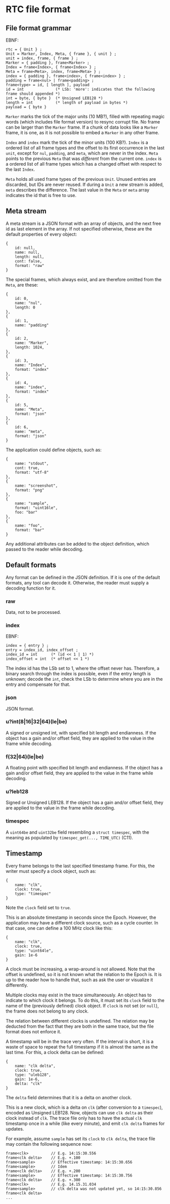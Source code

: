 # RTC file format

## File format grammar

EBNF:

	rtc = { Unit } ;
	Unit = Marker, Index, Meta, { frame }, { unit } ;
	unit = index, frame, { frame } ;
	Marker = { padding }, frame<Marker> ;
	Index = frame<Index>, { frame<Index> } ;
	Meta = frame<Meta>, index, frame<Meta> } ;
	index = { padding }, frame<index>, { frame<index> } ;
	padding = frame<nul> | frame<padding> ;
	frame<type> = id, [ length ], payload
	id = int              (* LSb: 'more': indicates that the following frame should appended *)
	int = byte, { byte }  (* Unsigned LEB128 *)
	length = int          (* length of payload in bytes *)
	payload = { byte }

`Marker` marks the tick of the major units (10 MB?), filled with repeating
magic words (which includes file format version) to resync corrupt file. No
frame can be larger than the `Marker` frame. If a chunk of data looks like a
`Marker` frame, it is one, as it is not possible to embed a `Marker` in any
other frame.

`Index` and `index` mark the tick of the minor units (100 KB?).  `Index` is a
ordered list of all frame types and the offset to its first occurrence in the
last `unit`, except for `nul`, `padding`, and `meta`, which are never in the
index. `Meta` points to the previous `Meta` that was _different_ from the
current one.  `index` is a ordered list of all frame types which has a changed
offset with respect to the last `Index`.

`Meta` holds all used frame types of the previous `Unit`. Unused entries are
discarded, but IDs are never reused. If during a `Unit` a new stream is added,
`meta` describes the difference. The last value in the `Meta` or `meta` array
indicates the id that is free to use.

## Meta stream

A meta stream is a JSON format with an array of objects, and the next free id
as last element in the array. If not specified otherwise, these are the default
properties of every object:

	{
		id: null,
		name: null,
		length: null,
		cont: false,
		format: "raw"
	}

The special frames, which always exist, and are therefore omitted from the
`Meta`, are these:

	{
		id: 0,
		name: "nul",
		length: 0
	},
	{
		id: 1,
		name: "padding"
	},
	{
		id: 2,
		name: "Marker",
		length: 1024,
	},
	{
		id: 3,
		name: "Index",
		format: "index"
	},
	{
		id: 4,
		name: "index",
		format: "index"
	},
	{
		id: 5,
		name: "Meta",
		format: "json"
	},
	{
		id: 6,
		name: "meta",
		format: "json"
	}

The application could define objects, such as:

	{
		name: "stdout",
		cont: true,
		format: "utf-8"
	},
	{
		name: "screenshot",
		format: "png"
	},
	{
		name: "sample",
		format: "uint16le",
		foo: "bar"
	},
	{
		name: "foo",
		format: "bar"
	}

Any additional attributes can be added to the object definition, which passed
to the reader while decoding.

## Default formats

Any format can be defined in the JSON definition. If it is one of the default
formats, any tool can decode it. Otherwise, the reader must supply a decoding
function for it.

### raw

Data, not to be processed.

### index

EBNF:

	index = { entry } ;
	entry = index_id, index_offset ;
	index_id = int      (* (id << 1 | 1) *)
	index_offset = int  (* offset << 1 *)

The index id has the LSb set to 1, where the offset never has. Therefore, a
binary search through the index is possible, even if the entry length is
unknown; decode the `int`, check the LSb to determine where you are in the
entry and compensate for that.

### json

JSON format.

### u?int(8|16|32|64)(le|be)

A signed or unsigned int, with specified bit length and endianness.  If the
object has a gain and/or offset field, they are applied to the value in the
frame while decoding.

### f(32|64)(le|be)

A floating point with specified bit length and endianness.  If the object has a
gain and/or offset field, they are applied to the value in the frame while
decoding.

### u?leb128

Signed or Unsigned LEB128. If the object has a gain and/or offset field, they
are applied to the value in the frame while decoding.

### timespec

A `uint64be` and `uint32be` field resembling a `struct timespec`, with the
meaning as populated by `timespec_get(..., TIME_UTC)` (C11).

## Timestamp

Every frame belongs to the last specified timestamp frame.
For this, the writer must specify a clock object, such as:

	{
		name: "clk",
		clock: true,
		type: "timespec"
	}

Note the `clock` field set to `true`.

This is an absolute timestamp in seconds since the Epoch.  However, the
application may have a different clock source, such as a cycle counter.  In
that case, one can define a 100 MHz clock like this:

	{
		name: "clk",
		clock: true,
		type: "uint64le",
		gain: 1e-6
	}

A clock must be increasing, a wrap-around is not allowed.  Note that the offset
is undefined, so it is not known what the relation to the Epoch is. It is up to
the reader how to handle that, such as ask the user or visualize it
differently.

Multiple clocks may exist in the trace simultaneously. An object has to
indicate to which clock it belongs. To do this, it must set its `clock` field
to the name of the (previously defined) clock object. If `clock` is not set (or
`null`), the frame does not belong to any clock.

The relation between different clocks is undefined. The relation may be
deducted from the fact that they are both in the same trace, but the file
format does not enforce it.

A timestamp will be in the trace very often. If the interval is short, it is a
waste of space to repeat the full timestamp if it is almost the same as the
last time. For this, a clock delta can be defined:

	{
		name: "clk delta",
		clock: true,
		type: "uleb128",
		gain: 1e-6,
		delta: "clk"
	}

The `delta` field determines that it is a delta on another clock.

This is a new clock, which is a delta on `clk` (after conversion to a
`timespec`), encoded as Unsigned LEB128.  Now, objects can use `clk delta` as
their clock instead of `clk`. The trace file only has to have the actual `clk`
timestamp once in a while (like every minute), and emit `clk delta` frames for
updates.

For example, assume `sample` has set its `clock` to `clk delta`, the trace file
may contain the following sequence now:

	frame<clk>          // E.g. 14:15:30.556
	frame<clk delta>    // E.g. +.100
	frame<sample>       // Effective timestamp: 14:15:30.656
	frame<sample>       // Idem
	frame<clk delta>    // E.g. +.200
	frame<sample>       // Effective timestamp: 14:15:30.756
	frame<clk delta>    // E.g. +.300
	frame<clk>          // E.g. 14.15.31.034
	frame<sample>       // clk delta was not updated yet, so 14:15:30.856
	frame<clk delta>
	...

